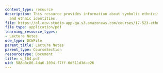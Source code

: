 ```yaml
---
content_type: resource
description: This resource provides information about symbolic ethnicity, racial triangulation,
  and ethnic identities.
file: https://ol-ocw-studio-app-qa.s3.amazonaws.com/courses/17-523-ethnicity-and-race-in-world-politics-fall-2005/588a3c864da61094f7ff6d511d3dae26_o_l04.pdf
file_type: application/pdf
learning_resource_types:
- Lecture Notes
ocw_type: OCWFile
parent_title: Lecture Notes
parent_type: CourseSection
resourcetype: Document
title: o_l04.pdf
uid: 588a3c86-4da6-1094-f7ff-6d511d3dae26
---
```

